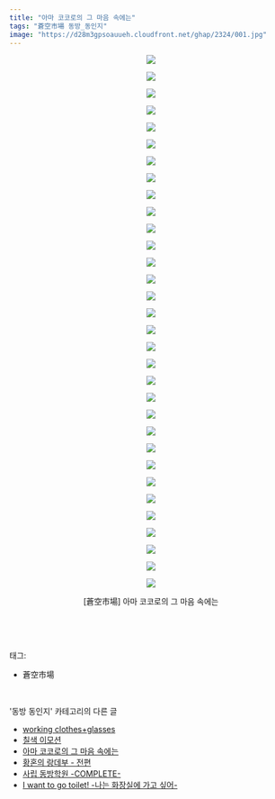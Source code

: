 ```yaml
---
title: "아마 코코로의 그 마음 속에는"
tags: "蒼空市場 동방_동인지"
image: "https://d28m3gpsoauueh.cloudfront.net/ghap/2324/001.jpg"
---
```

<div class="article">
<p style="text-align: center; clear: none; float: none;"><img src="{{ site.imgserver4 }}/ghap/2324/001.jpg"/></p>
<p style="text-align: center; clear: none; float: none;"><img src="{{ site.imgserver4 }}/ghap/2324/002.jpg"/></p>
<p style="text-align: center; clear: none; float: none;"><img src="{{ site.imgserver4 }}/ghap/2324/003.jpg"/></p>
<p style="text-align: center; clear: none; float: none;"><img src="{{ site.imgserver4 }}/ghap/2324/004.jpg"/></p>
<p style="text-align: center; clear: none; float: none;"><img src="{{ site.imgserver4 }}/ghap/2324/005.jpg"/></p>
<p style="text-align: center; clear: none; float: none;"><img src="{{ site.imgserver4 }}/ghap/2324/006.jpg"/></p>
<p style="text-align: center; clear: none; float: none;"><img src="{{ site.imgserver4 }}/ghap/2324/007.jpg"/></p>
<p style="text-align: center; clear: none; float: none;"><img src="{{ site.imgserver4 }}/ghap/2324/008.jpg"/></p>
<p style="text-align: center; clear: none; float: none;"><img src="{{ site.imgserver4 }}/ghap/2324/009.jpg"/></p>
<p style="text-align: center; clear: none; float: none;"><img src="{{ site.imgserver4 }}/ghap/2324/010.jpg"/></p>
<p style="text-align: center; clear: none; float: none;"><img src="{{ site.imgserver4 }}/ghap/2324/011.jpg"/></p>
<p style="text-align: center; clear: none; float: none;"><img src="{{ site.imgserver4 }}/ghap/2324/012.jpg"/></p>
<p style="text-align: center; clear: none; float: none;"><img src="{{ site.imgserver4 }}/ghap/2324/013.jpg"/></p>
<p style="text-align: center; clear: none; float: none;"><img src="{{ site.imgserver4 }}/ghap/2324/014.jpg"/></p>
<p style="text-align: center; clear: none; float: none;"><img src="{{ site.imgserver4 }}/ghap/2324/015.jpg"/></p>
<p style="text-align: center; clear: none; float: none;"><img src="{{ site.imgserver4 }}/ghap/2324/016.jpg"/></p>
<p style="text-align: center; clear: none; float: none;"><img src="{{ site.imgserver4 }}/ghap/2324/017.jpg"/></p>
<p style="text-align: center; clear: none; float: none;"><img src="{{ site.imgserver4 }}/ghap/2324/018.jpg"/></p>
<p style="text-align: center; clear: none; float: none;"><img src="{{ site.imgserver4 }}/ghap/2324/019.jpg"/></p>
<p style="text-align: center; clear: none; float: none;"><img src="{{ site.imgserver4 }}/ghap/2324/020.jpg"/></p>
<p style="text-align: center; clear: none; float: none;"><img src="{{ site.imgserver4 }}/ghap/2324/021.jpg"/></p>
<p style="text-align: center; clear: none; float: none;"><img src="{{ site.imgserver4 }}/ghap/2324/022.jpg"/></p>
<p style="text-align: center; clear: none; float: none;"><img src="{{ site.imgserver4 }}/ghap/2324/023.jpg"/></p>
<p style="text-align: center; clear: none; float: none;"><img src="{{ site.imgserver4 }}/ghap/2324/024.jpg"/></p>
<p style="text-align: center; clear: none; float: none;"><img src="{{ site.imgserver4 }}/ghap/2324/025.jpg"/></p>
<p style="text-align: center; clear: none; float: none;"><img src="{{ site.imgserver4 }}/ghap/2324/026.jpg"/></p>
<p style="text-align: center; clear: none; float: none;"><img src="{{ site.imgserver4 }}/ghap/2324/027.jpg"/></p>
<p style="text-align: center; clear: none; float: none;"><img src="{{ site.imgserver4 }}/ghap/2324/028.jpg"/></p>
<p style="text-align: center; clear: none; float: none;"><img src="{{ site.imgserver4 }}/ghap/2324/029.jpg"/></p>
<p style="text-align: center; clear: none; float: none;"><img src="{{ site.imgserver4 }}/ghap/2324/030.jpg"/></p>
<p style="text-align: center; clear: none; float: none;"><img src="{{ site.imgserver4 }}/ghap/2324/031.jpg"/></p>
<p style="text-align: center; clear: none; float: none;"><img src="{{ site.imgserver4 }}/ghap/2324/032.jpg"/></p>
<p style="text-align: center; clear: none; float: none;">[蒼空市場] 아마 코코로의 그 마음 속에는</p>
<p><br/></p>
</div><br/>
<div class="tagTrail">
<p>태그: </p>
<ul>
<li>蒼空市場</li>
</ul>
</div><br/>
<div class="another">
<p>'동방 동인지' 카테고리의 다른 글</p>
<ul>
<li><a href="/ghap_2326">working clothes+glasses</a></li>
<li><a href="/ghap_2325">칠색 이모션</a></li>
<li><a href="/ghap_2324">아마 코코로의 그 마음 속에는</a></li>
<li><a href="/ghap_2323">황혼의 랑데부 - 전편</a></li>
<li><a href="/ghap_2322">사립 동방학원 -COMPLETE-</a></li>
<li><a href="/ghap_2321">I want to go toilet! -나는 화장실에 가고 싶어-</a></li>
</ul>
</div><br/>
<div class="cb_module cb_fluid">
<div class="cb_wrt cb_profile">
</div><!-- commentList close -->
</div><br/>
